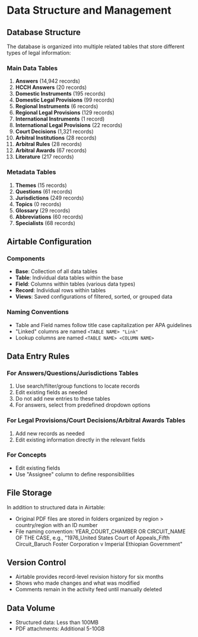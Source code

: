# Data Structure and Management

## Database Structure

The database is organized into multiple related tables that store different types of legal information:

### Main Data Tables

1. **Answers** (14,942 records)
2. **HCCH Answers** (20 records)
3. **Domestic Instruments** (195 records)
4. **Domestic Legal Provisions** (99 records)
5. **Regional Instruments** (6 records)
6. **Regional Legal Provisions** (129 records)
7. **International Instruments** (1 record)
8. **International Legal Provisions** (22 records)
9. **Court Decisions** (1,321 records)
10. **Arbitral Institutions** (28 records)
11. **Arbitral Rules** (28 records)
12. **Arbitral Awards** (67 records)
13. **Literature** (217 records)

### Metadata Tables

1. **Themes** (15 records)
2. **Questions** (61 records)
3. **Jurisdictions** (249 records)
4. **Topics** (0 records)
5. **Glossary** (29 records)
6. **Abbreviations** (60 records)
7. **Specialists** (68 records)

## Airtable Configuration

### Components
- **Base**: Collection of all data tables
- **Table**: Individual data tables within the base
- **Field**: Columns within tables (various data types)
- **Record**: Individual rows within tables
- **Views**: Saved configurations of filtered, sorted, or grouped data

### Naming Conventions
- Table and Field names follow title case capitalization per APA guidelines
- "Linked" columns are named `<TABLE NAME> "Link"`
- Lookup columns are named `<TABLE NAME> <COLUMN NAME>`

## Data Entry Rules

### For Answers/Questions/Jurisdictions Tables
1. Use search/filter/group functions to locate records
2. Edit existing fields as needed
3. Do not add new entries to these tables
4. For answers, select from predefined dropdown options

### For Legal Provisions/Court Decisions/Arbitral Awards Tables
1. Add new records as needed
2. Edit existing information directly in the relevant fields

### For Concepts
- Edit existing fields
- Use "Assignee" column to define responsibilities

## File Storage

In addition to structured data in Airtable:
- Original PDF files are stored in folders organized by region > country/region with an ID number
- File naming convention: YEAR_COURT_CHAMBER OR CIRCUIT_NAME OF THE CASE, e.g., "1976_United States Court of Appeals_Fifth Circuit_Baruch Foster Corporation v Imperial Ethiopian Government"

## Version Control

- Airtable provides record-level revision history for six months
- Shows who made changes and what was modified
- Comments remain in the activity feed until manually deleted

## Data Volume

- Structured data: Less than 100MB
- PDF attachments: Additional 5-10GB